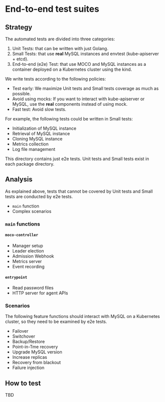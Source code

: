 # End-to-end test suites

## Strategy

The automated tests are divided into three categories:

1. Unit Tests: that can be written with just Golang.
1. Small Tests: that use **real** MySQL instances and envtest (kube-apiserver + etcd).
1. End-to-end (e2e) Test: that use MOCO and MySQL instances as a container deployed on a Kubernetes cluster using the kind.

We write tests according to the following policies:

- Test early: We maximize Unit tests and Small tests coverage as much as possible.
- Avoid using mocks: If you want to interact with kube-apiserver or MySQL, use the **real** components instead of using mock.
- Fast test: Avoid slow tests.

For example, the following tests could be written in Small tests:

- Initialization of MySQL instance
- Retrieval of MySQL instance
- Cloning MySQL instance
- Metrics collection
- Log file management

This directory contains just e2e tests.
Unit tests and Small tests exist in each package directory.

## Analysis

As explained above, tests that cannot be covered by Unit tests and Small tests are conducted by e2e tests.

- `main` function
- Complex scenarios

### `main` functions

#### `moco-controller`

- Manager setup
- Leader election
- Admission Webhook
- Metrics server
- Event recording

#### `entrypoint`

- Read password files
- HTTP server for agent APIs

### Scenarios

The following feature functions should interact with MySQL on a Kubernetes cluster, so they need to be examined by e2e tests.

- Failover
- Switchover
- Backup/Restore
- Point-in-Tme recovery
- Upgrade MySQL version
- Increase replicas
- Recovery from blackout
- Failure injection

## How to test

TBD
